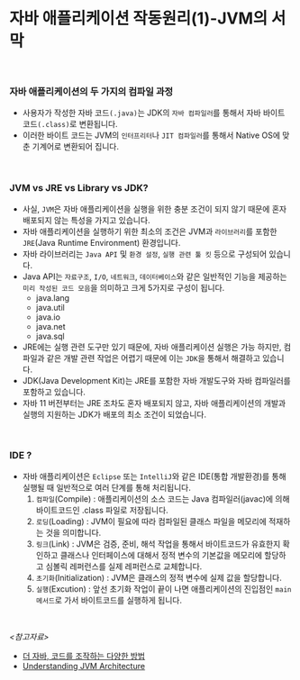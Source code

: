 # 자바 애플리케이션 작동원리(1)-JVM의 서막

<br>


### 자바 애플리케이션의 두 가지의 컴파일 과정

- 사용자가 작성한 자바 코드`(.java)`는 JDK의 `자바 컴파일러`를 통해서 자바 바이트 코드`(.class)`로 변환됩니다.
- 이러한 바이트 코드는 JVM의 `인터프리터`나 `JIT 컴파일러`를 통해서 Native OS에 맞춘 기계어로 변환되어 집니다.
<br>

### JVM vs JRE vs Library vs JDK?

- 사실, `JVM`은 자바 애플리케이션을 실행을 위한 충분 조건이 되지 않기 때문에 혼자 배포되지 않는 특성을 가지고 있습니다.
- 자바 애플리케이션을 실행하기 위한 최소의 조건은 JVM과 `라이브러리`를 포함한 `JRE`(Java Runtime Environment) 환경입니다.
- 자바 라이브러리는 `Java API` 및 `환경 설정`, `실행 관련 툴 킷` 등으로 구성되어 있습니다.
- Java API는 `자료구조`, `I/O`, `네트워크`, `데이터베이스`와 같은 일반적인 기능을 제공하는 `미리 작성된 코드 모음`을 의미하고 크게 5가지로 구성이 됩니다.
    - java.lang
    - java.util
    - java.io
    - java.net
    - java.sql
- JRE에는 실행 관련 도구만 있기 때문에, 자바 애플리케이션 실행은 가능 하지만, 컴파일과 같은 개발 관련 작업은 어렵기 때문에 이는 `JDK`을 통해서 해결하고 있습니다.
- JDK(Java Development Kit)는 JRE를 포함한 자바 개발도구와 자바 컴파일러를 포함하고 있습니다.
- 자바 11 버전부터는 JRE 조차도 혼자 배포되지 않고, 자바 애플리케이션의 개발과 실행의 지원하는 JDK가 배포의 최소 조건이 되었습니다.
<br>

### IDE ?

- 자바 애플리케이션은 `Eclipse` 또는 `IntelliJ`와 같은 IDE(통합 개발환경)를 통해 실행될 때 일반적으로 여러 단계를 통해 처리됩니다.
    1. `컴파일`(Compile) : 애플리케이션의 소스 코드는 Java 컴파일러(javac)에 의해 바이트코드인 .class 파일로 저장됩니다.
    2. `로딩`(Loading) : JVM이 필요에 따라 컴파일된 클래스 파일을 메모리에 적재하는 것을 의미합니다.
    3. `링크`(Link) : JVM은 검증, 준비, 해석 작업을 통해서 바이트코드가 유효한지 확인하고 클래스나 인터페이스에 대해서 정적 변수의 기본값을 메모리에 할당하고 심볼릭 레퍼런스를 실제 레퍼런스로 교체합니다.
    4. `초기화`(Initialization) : JVM은 클래스의 정적 변수에 실제 값을 할당합니다.
    5. `실행`(Excution) : 앞선 초기화 작업이 끝이 나면 애플리케이션의 진입점인 `main
     메서드`로 가서 바이트코드를 실행하게 됩니다.
<br>

*<참고자료>*

- [더 자바, 코드를 조작하는 다양한 방법](https://www.inflearn.com/course/the-java-code-manipulation/dashboard)
- [Understanding JVM Architecture](https://medium.com/platform-engineer/understanding-jvm-architecture-22c0ddf09722)
